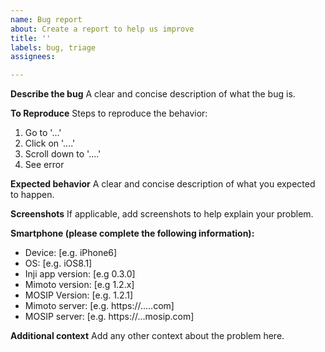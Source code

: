 ```yaml
---
name: Bug report
about: Create a report to help us improve
title: ''
labels: bug, triage
assignees:

---
```


**Describe the bug**
A clear and concise description of what the bug is.

**To Reproduce**
Steps to reproduce the behavior:
1. Go to '...'
2. Click on '....'
3. Scroll down to '....'
4. See error

**Expected behavior**
A clear and concise description of what you expected to happen.

**Screenshots**
If applicable, add screenshots to help explain your problem.

**Smartphone (please complete the following information):**
 - Device: [e.g. iPhone6]
 - OS: [e.g. iOS8.1]
 - Inji app version: [e.g 0.3.0]
 - Mimoto version: [e.g 1.2.x]
 - MOSIP Version: [e.g. 1.2.1]
 - Mimoto server: [e.g. https://.....com]
 - MOSIP server: [e.g. https://...mosip.com]

**Additional context**
Add any other context about the problem here.

